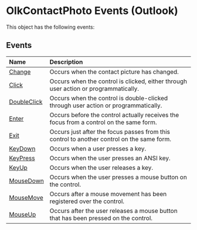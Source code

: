 
# OlkContactPhoto Events (Outlook)
This object has the following events:

## Events



|**Name**|**Description**|
|:-----|:-----|
|[Change](3dcc953a-2f81-d61b-0c57-e341688b820c.md)|Occurs when the contact picture has changed.|
|[Click](42c2bd28-26ee-f1a9-2b01-3fb5f6a2e23a.md)|Occurs when the control is clicked, either through user action or programmatically.|
|[DoubleClick](5066b55e-e4de-4172-09de-ccec11bddf74.md)|Occurs when the control is double-clicked through user action or programmatically.|
|[Enter](afb6bbff-1329-b1d9-af8a-2792919213e5.md)|Occurs before the control actually receives the focus from a control on the same form.|
|[Exit](8bc0e21f-7376-3bc7-5006-a00031686229.md)|Occurs just after the focus passes from this control to another control on the same form.|
|[KeyDown](5ec4abe0-5600-ea94-c7a8-5f46d4ac587a.md)|Occurs when a user presses a key.|
|[KeyPress](43b7f7e0-79c5-e02c-5d9e-a204098509c2.md)|Occurs when the user presses an ANSI key.|
|[KeyUp](ee99874f-e44a-4d76-73d1-66a994444005.md)|Occurs when the user releases a key.|
|[MouseDown](d629dd2f-5bcc-0328-d453-c8cda2d38b2f.md)|Occurs when the user presses a mouse button on the control.|
|[MouseMove](d2f0b94b-4825-c3be-d2b6-070e0fb2ff44.md)|Occurs after a mouse movement has been registered over the control.|
|[MouseUp](7e542f18-9ebf-d889-8cdd-e9d413a24745.md)|Occurs after the user releases a mouse button that has been pressed on the control.|
